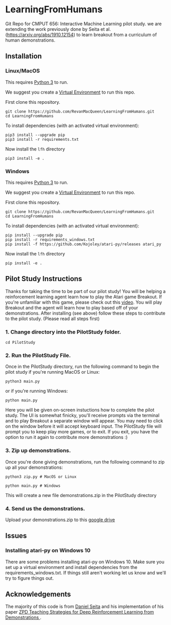 # LearningFromHumans
Git Repo for CMPUT 656: Interactive Machine Learning pilot study. we are extending the work previously done by Seita et al. (https://arxiv.org/abs/1910.12154) to learn breakout from a curriculum of human demonstrations.

## Installation

### Linux/MacOS
This requires [Python 3](https://www.python.org/downloads/) to run.

We suggest you create a [Virtual Environment](https://packaging.python.org/guides/installing-using-pip-and-virtual-environments/)
to run this repo.

First clone this repository.
```
git clone https://github.com/RevanMacQueen/LearningFromHumans.git
cd LearningFromHumans
```

To install dependencies (with an activated virtual environment):
```
pip3 install --upgrade pip
pip3 install -r requirements.txt
```
Now install the `lfh` directory
```
pip3 install -e .
```

### Windows
This requires [Python 3](https://www.python.org/downloads/) to run.

We suggest you create a [Virtual Environment](https://packaging.python.org/guides/installing-using-pip-and-virtual-environments/)
to run this repo.

First clone this repository.
```
git clone https://github.com/RevanMacQueen/LearningFromHumans.git
cd LearningFromHumans
```

To install dependencies (with an activated virtual environment):
```
pip install --upgrade pip
pip install -r requirements_windows.txt
pip install -f https://github.com/Kojoley/atari-py/releases atari_py 
```
Now install the `lfh` directory
```
pip install -e .
```

## Pilot Study Instructions

Thanks for taking the time to be part of our pilot study! You will be helping a reinforcement learning agent learn how to play the Atari game Breakout. If you're unfamiliar with this game, please check out this [video](https://www.youtube.com/watch?v=V1eYniJ0Rnk). You will play Breakout and the agent will learn how to play based off of your demonstrations. After installing (see above) follow these steps to contribute to the pilot study. (Please read all steps first) 

### 1. Change directory into the PilotStudy folder.

```cd PilotStudy```

### 2. Run the PilotStudy File.

Once in the PilotStudy directory, run the following command to begin the pilot study if you're running MacOS or Linux: 
```
python3 main.py
```

or if you're running Windows:
```
python main.py
```

Here you will be given on-screen instuctions how to complete the pilot study. The UI is somewhat finicky, you'll receive prompts via the terminal and to play Breakout a separate window will appear. You may need to click on the window before it will accept keyboard input. The PilotStudy file will prompt you to keep play more games, or to exit. If you exit, you have the option to run it again to contribute more demonstrations :)  

### 3. Zip up demonstrations.

Once you're done giving demonstrations, run the following command to zip up all your demonstrations:
```
python3 zip.py # MacOS or Linux
```

```
python main.py # Windows
```


This will create a new file demonstrations.zip in the PilotStudy directory

### 4. Send us the demonstrations.

Upload your demonstrations.zip to this [google drive](https://drive.google.com/drive/folders/1ZvrUFTViP6u3XR2V1wuE_JLINQ7cqYlY?usp=sharing)


## Issues

### Installing atari-py on Windows 10
There are some problems installing atari-py on Windows 10. Make sure you set up a virtual environment and install dependencies from the requirements_windows.txt. If things still aren't working let us know and we'll try to figure things out.

## Acknowledgements
The majority of this code is from [Daniel Seita](https://people.eecs.berkeley.edu/~seita/) and his implementation
of his paper [ZPD Teaching Strategies for Deep Reinforcement Learning from Demonstrations
](https://arxiv.org/abs/1910.12154).

